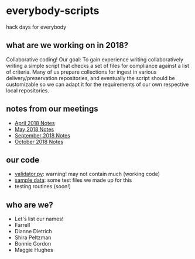 # everybody-scripts
hack days for everybody

## what are we working on in 2018?
Collaborative coding! Our goal: To gain experience writing collaboratively writing a simple script that checks a set of files for compliance against a list of criteria. Many of us prepare collections for ingest in various delivery/preservation repositories, and eventually the script should be customizable so we can adapt it for the requirements of our own respective local repositories.

## notes from our meetings
* [April 2018 Notes](20180425Notes.txt)
* [May 2018 Notes](20180530Notes.txt)
* [September 2018 Notes](20180926Notes.txt)
* [October 2018 Notes](20181031Notes.txt)

## our code
* [validator.py](validator.py): warning! may not contain much (working code)
* [sample data](testfiles): some test files we made up for this
* testing routines (soon!)

## who are we?
* Let's list our names!
* Farrell
* Dianne Dietrich
* Shira Peltzman
* Bonnie Gordon
* Maggie Hughes

